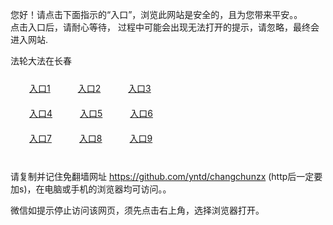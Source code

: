 您好！请点击下面指示的“入口”，浏览此网站是安全的，且为您带来平安。。 <br/>
点击入口后，请耐心等待， 过程中可能会出现无法打开的提示，请忽略，最终会进入网站. </br>

法轮大法在长春<br/>
<div style="padding:10px"><a style="margin:20px" target="_blank" href="https://dvwkj9gns8lgv.cloudfront.net/2Qpsp?qiltjam" id="ccLink1" rel="nofollow">入口1</a> <a target="_blank" style="margin:20px" href="https://d3vx2iunr0ykze.cloudfront.net/2Qpsp?klbyr" id="ccLink2" rel="nofollow">入口2</a> <a style="margin:20px" target="_blank" href="https://d3519ksloik38h.cloudfront.net/2Qpsp?eoyawab" id="ccLink3" rel="nofollow">入口3</a></div>

<div style="padding:10px" ><a style="margin:20px" target="_blank" href="https://dvwkj9gns8lgv.cloudfront.net/2Qpsp?qiltjam" id="ccLink4" rel="nofollow">入口4</a> <a style="margin:20px" href="https://d3vx2iunr0ykze.cloudfront.net/2Qpsp?klbyr" target="_blank" id="ccLink5" rel="nofollow">入口5</a> <a style="margin:20px" href="https://d3519ksloik38h.cloudfront.net/2Qpsp?eoyawab" target="_blank" id="ccLink6" rel="nofollow">入口6</a></div>

<div style="padding:10px"><a style="margin:20px" target="_blank" href="https://dvwkj9gns8lgv.cloudfront.net/2Qpsp?qiltjam" id="ccLink7" rel="nofollow">入口7</a> <a style="margin:20px" href="https://d3vx2iunr0ykze.cloudfront.net/2Qpsp?klbyr" target="_blank" id="ccLink8" rel="nofollow">入口8</a> <a style="margin:20px" target="_blank" href="https://d3519ksloik38h.cloudfront.net/2Qpsp?eoyawab" id="ccLink9" rel="nofollow">入口9</a></div>

<br/>



请复制并记住免翻墙网址 https://github.com/yntd/changchunzx (http后一定要加s)，在电脑或手机的浏览器均可访问。。<br/>

微信如提示停止访问该网页，须先点击右上角，选择浏览器打开。
